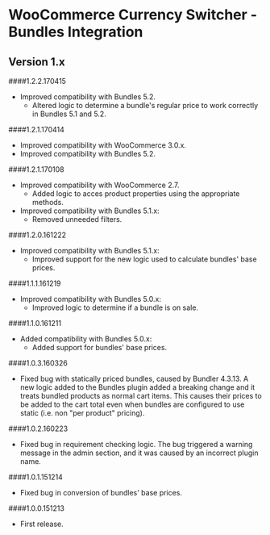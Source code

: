 # WooCommerce Currency Switcher - Bundles Integration

## Version 1.x
####1.2.2.170415
* Improved compatibility with Bundles 5.2.
	* Altered logic to determine a bundle's regular price to work correctly in Bundles 5.1 and 5.2.

####1.2.1.170414
* Improved compatibility with WooCommerce 3.0.x.
* Improved compatibility with Bundles 5.2.

####1.2.1.170108
* Improved compatibility with WooCommerce 2.7.
	* Added logic to acces product properties using the appropriate methods.
* Improved compatibility with Bundles 5.1.x:
	* Removed unneeded filters.

####1.2.0.161222
* Improved compatibility with Bundles 5.1.x:
	* Improved support for the new logic used to calculate bundles' base prices.

####1.1.1.161219
* Improved compatibility with Bundles 5.0.x:
	* Improved logic to determine if a bundle is on sale.

####1.1.0.161211
* Added compatibility with Bundles 5.0.x:
	* Added support for bundles' base prices.

####1.0.3.160326
* Fixed bug with statically priced bundles, caused by Bundler 4.3.13. A new logic added to the Bundles plugin added a breaking change and it treats bundled products as normal cart items. This causes their prices to be added to the cart total even when bundles are configured to use static (i.e. non "per product" pricing).

####1.0.2.160223
* Fixed bug in requirement checking logic. The bug triggered a warning message in the admin section, and it was caused by an incorrect plugin name.

####1.0.1.151214
* Fixed bug in conversion of bundles' base prices.

####1.0.0.151213
* First release.
